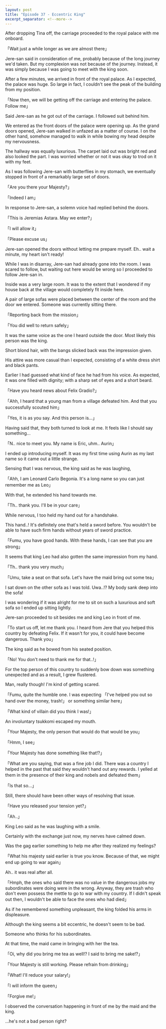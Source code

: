 ```yaml
---
layout: post
title: "Episode 37 - Eccentric King"
excerpt_separator: <!--more-->
---
```


After dropping Tina off, the carriage proceeded to the royal palace with me onboard.

「Wait just a while longer as we are almost there」

Jere-san said in consideration of me, probably because of the long journey we'd taken. But my complexion was not because of the journey. Instead, it was simply because I was going to meet with the king soon.

After a few minutes, we arrived in front of the royal palace. As I expected, the palace was huge. So large in fact, I couldn't see the peak of the building from my position.

「Now then, we will be getting off the carriage and entering the palace. Follow me」

<!--more-->

Said Jere-san as he got out of the carriage. I followed suit behind him.

We entered as the front doors of the palace were opening up. As the grand doors opened, Jere-san walked in unfazed as a matter of course. I on the other hand, somehow managed to walk in while bowing my head despite my nervousness.

The hallway was equally luxurious. The carpet laid out was bright red and also looked the part. I was worried whether or not it was okay to trod on it with my feet.

As I was following Jere-san with butterflies in my stomach, we eventually stopped in front of a remarkably large set of doors.

「Are you there your Majesty?」

「Indeed I am」

In response to Jere-san, a solemn voice had replied behind the doors.

「This is Jeremias Astara. May we enter?」

「I will allow it」

「Please excuse us」

Jere-san opened the doors without letting me prepare myself. Eh.. wait a minute, my heart isn't ready!

While I was in disarray, Jere-san had already gone into the room. I was scared to follow, but waiting out here would be wrong so I proceeded to follow Jere-san in.

Inside was a very large room. It was to the extent that I wondered if my house back at the village would completely fit inside here.

A pair of large sofas were placed between the center of the room and the door we entered. Someone was currently sitting there.

「Reporting back from the mission」

「You did well to return safely」

It was the same voice as the one I heard outside the door. Most likely this person was the king.

Short blond hair, with the bangs slicked back was the impression given.

His attire was more casual than I expected, consisting of a white dress shirt and black pants.

Earlier I had guessed what kind of face he had from his voice. As expected, it was one filled with dignity; with a sharp set of eyes and a short beard.

「Have you heard news about Felix Gradio?」

「Ahh, I heard that a young man from a village defeated him. And that you successfully scouted him」

「Yes, it is as you say. And this person is...」

Having said that, they both turned to look at me. It feels like I should say something...

「N.. nice to meet you. My name is Eric, uhm.. Aurin」

I ended up introducing myself. It was my first time using Aurin as my last name so it came out a little strange.

Sensing that I was nervous, the king said as he was laughing,

「Ahh, I am Leonard Carlo Begonia. It's a long name so you can just remember me as Leo」

With that, he extended his hand towards me.

「Th.. thank you. I'll be in your care」

While nervous, I too held my hand out for a handshake.

This hand..! It's definitely one that's held a sword before. You wouldn't be able to have such firm hands without years of sword practice.

「Fumu, you have good hands. With these hands, I can see that you are strong」

It seems that king Leo had also gotten the same impression from my hand.

「Th.. thank you very much」

「Umu, take a seat on that sofa. Let's have the maid bring out some tea」

I sat down on the other sofa as I was told. Uwa..!? My body sank deep into the sofa!

I was wondering if it was alright for me to sit on such a luxurious and soft sofa so I ended up sitting lightly.

Jere-san proceeded to sit besides me and king Leo in front of me.

「To start us off, let me thank you. I heard from Jere that you helped this country by defeating Felix. If it wasn't for you, it could have become dangerous. Thank you」

The king said as he bowed from his seated position.

「No! You don't need to thank me for that..!」

For the top person of this country to suddenly bow down was something unexpected and as a result, I grew flustered.

Man, really though! I'm kind of getting scared.

「Fumu, quite the humble one. I was expecting 「I've helped you out so hand over the money, trash!」 or something similar here」

「What kind of villain did you think I was!」

An involuntary tsukkomi escaped my mouth.

「Your Majesty, the only person that would do that would be you」

「Hmm, I see」

「Your Majesty has done something like that!?」

「What are you saying, that was a fine job I did. There was a country I helped in the past that said they wouldn't hand out any rewards. I yelled at them in the presence of their king and nobels and defeated them」

「Is that so...」

Still, there should have been other ways of resolving that issue.

「Have you released your tension yet?」

「Ah..」

King Leo said as he was laughing with a smile.

Certainly with the exchange just now, my nerves have calmed down.

Was the gag earlier something to help me after they realized my feelings?

「What his majesty said earlier is true you know. Because of that, we might end up going to war again」

Ah.. it was real after all.

「Hmph, the ones who said there was no value in the dangerous jobs my subordinates were doing were in the wrong. Anyway, they are trash who don't even possess the mettle to go to war with my country. If I didn't speak out then, I wouldn't be able to face the ones who had died」

As if he remembered something unpleasant, the king folded his arms in displeasure.

Although the king seems a bit eccentric, he doesn't seem to be bad.

Someone who thinks for his subordinates.

At that time, the maid came in bringing with her the tea.

「Oi, why did you bring me tea as well!? I said to bring me sake!?」

「Your Majesty is still working. Please refrain from drinking」

「What! I'll reduce your salary!」

「I will inform the queen」

「Forgive me!」

I observed the conversation happening in front of me by the maid and the king.

...he's not a bad person right?
